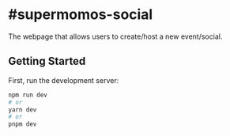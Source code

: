 # #supermomos-social

The webpage that allows users to create/host a new event/social.


## Getting Started

First, run the development server:

```bash
npm run dev
# or
yarn dev
# or
pnpm dev
```